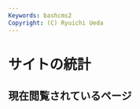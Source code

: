 ```yaml
---
Keywords: bashcms2
Copyright: (C) Ryuichi Ueda
---
```



# サイトの統計

<span id="lastmin"></span>

## 現在閲覧されているページ

<span id="lastvisit"></span>

<script>
function lastvisit(num){
    var httpReq = new XMLHttpRequest();
    httpReq.onreadystatechange = function(){
        if(httpReq.readyState != 4 || httpReq.status != 200)
            return;

        document.getElementById("lastvisit").innerHTML = httpReq.responseText;
   }
    var url = "/analyzer/lastvisit.cgi?num=" + num;
    httpReq.open("GET",url,true);
    httpReq.send(null);
}

function lastmin(num){
    var httpReq = new XMLHttpRequest();
    httpReq.onreadystatechange = function(){
        if(httpReq.readyState != 4 || httpReq.status != 200)
            return;

        document.getElementById("lastmin").innerHTML = httpReq.responseText;
   }
    var url = "/analyzer/lastmin.cgi?num=" + min;
    httpReq.open("GET",url,true);
    httpReq.send(null);
}

lastmin(30);
lastvisit(10);

setInterval(lastvisit, 3000, 10);
setInterval(lastmin, 3000, 30);
</script>
